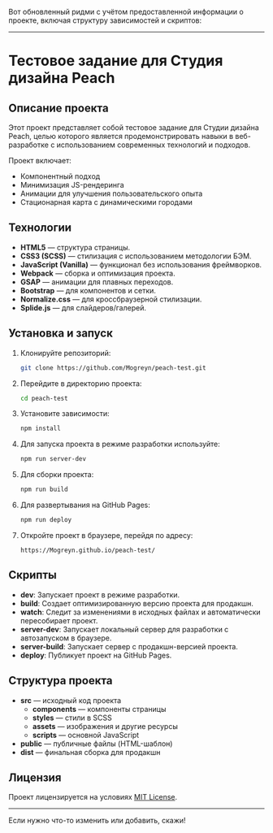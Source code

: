 Вот обновленный ридми с учётом предоставленной информации о проекте, включая структуру зависимостей и скриптов:

---

# Тестовое задание для Студия дизайна Peach

## Описание проекта

Этот проект представляет собой тестовое задание для Студии дизайна Peach, целью которого является продемонстрировать навыки в веб-разработке с использованием современных технологий и подходов. 

Проект включает:
- Компонентный подход
- Минимизация JS-рендеринга
- Анимации для улучшения пользовательского опыта
- Стационарная карта с динамическими городами

## Технологии

- **HTML5** — структура страницы.
- **CSS3 (SCSS)** — стилизация с использованием методологии БЭМ.
- **JavaScript (Vanilla)** — функционал без использования фреймворков.
- **Webpack** — сборка и оптимизация проекта.
- **GSAP** — анимации для плавных переходов.
- **Bootstrap** — для компонентов и сетки.
- **Normalize.css** — для кроссбраузерной стилизации.
- **Splide.js** — для слайдеров/галерей.

## Установка и запуск

1. Клонируйте репозиторий:

   ```bash
   git clone https://github.com/Mogreyn/peach-test.git
   ```

2. Перейдите в директорию проекта:

   ```bash
   cd peach-test
   ```

3. Установите зависимости:

   ```bash
   npm install
   ```

4. Для запуска проекта в режиме разработки используйте:

   ```bash
   npm run server-dev
   ```

5. Для сборки проекта:

   ```bash
   npm run build
   ```

6. Для развертывания на GitHub Pages:

   ```bash
   npm run deploy
   ```

7. Откройте проект в браузере, перейдя по адресу:

   ```
   https://Mogreyn.github.io/peach-test/
   ```

## Скрипты

- **dev**: Запускает проект в режиме разработки.
- **build**: Создает оптимизированную версию проекта для продакшн.
- **watch**: Следит за изменениями в исходных файлах и автоматически пересобирает проект.
- **server-dev**: Запускает локальный сервер для разработки с автозапуском в браузере.
- **server-build**: Запускает сервер с продакшн-версией проекта.
- **deploy**: Публикует проект на GitHub Pages.

## Структура проекта

- **src** — исходный код проекта
  - **components** — компоненты страницы
  - **styles** — стили в SCSS
  - **assets** — изображения и другие ресурсы
  - **scripts** — основной JavaScript
- **public** — публичные файлы (HTML-шаблон)
- **dist** — финальная сборка для продакшн

## Лицензия

Проект лицензируется на условиях [MIT License](LICENSE).

---

Если нужно что-то изменить или добавить, скажи!
